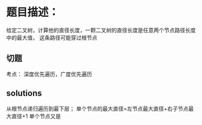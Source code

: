 # 题目描述：
给定二叉树，计算他的直径长度，一颗二叉树的直径长度是任意两个节点路径长度中的最大值，
这条路径可能穿过根节点

## 切题
考点： 深度优先遍历，广度优先遍历 

## solutions

从根节点递归遍历到最下层；
单个节点的最大直径=左节点最大直径+右子节点最大直径+1
单个节点又是